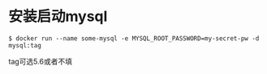 # 安装启动mysql

    $ docker run --name some-mysql -e MYSQL_ROOT_PASSWORD=my-secret-pw -d mysql:tag

tag可选5.6或者不填